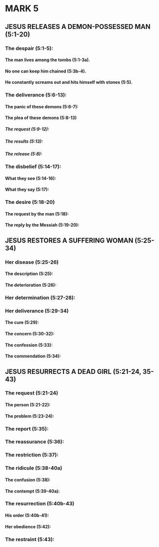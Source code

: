 ---
---
# MARK 5
## JESUS RELEASES A DEMON-POSSESSED MAN (5:1-20) 
###  The despair (5:1-5): 
####  The man lives among the tombs (5:1-3a). 
####  No one can keep him chained (5:3b-4). 
####  He constantly screams out and hits himself with stones (5:5). 
###  The deliverance (5:6-13): 
####  The panic of these demons (5:6-7): 
####  The plea of these demons (5:8-13) 
#####  The request (5:9-12): 
#####  The results (5:13): 
#####  The release (5:8): 
###  The disbelief (5:14-17): 
####  What they see (5:14-16): 
####  What they say (5:17): 
###  The desire (5:18-20) 
####  The request by the man (5:18): 
####  The reply by the Messiah (5:19-20): 
## JESUS RESTORES A SUFFERING WOMAN (5:25-34) 
###  Her disease (5:25-26) 
####  The description (5:25): 
####  The deterioration (5:26): 
###  Her determination (5:27-28): 
###  Her deliverance (5:29-34) 
####  The cure (5:29): 
####  The concern (5:30-32): 
####  The confession (5:33): 
####  The commendation (5:34): 
## JESUS RESURRECTS A DEAD GIRL (5:21-24, 35-43) 
###  The request (5:21-24) 
####  The person (5:21-22): 
####  The problem (5:23-24): 
###  The report (5:35): 
###  The reassurance (5:36): 
###  The restriction (5:37): 
###  The ridicule (5:38-40a) 
####  The confusion (5:38): 
####  The contempt (5:39-40a): 
###  The resurrection (5:40b-43) 
####  His order (5:40b-41): 
####  Her obedience (5:42): 
###  The restraint (5:43): 
